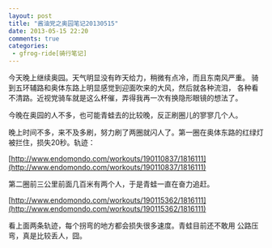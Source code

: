 ```yaml
---
layout: post
title: "酱油党之奥园笔记20130515"
date: 2013-05-15 22:20
comments: true
categories: 
 - gfrog-ride[骑行笔记]
---
```


今天晚上继续奥园。天气明显没有昨天给力，稍微有点冷，而且东南风严重。
骑到五环辅路和奥体东路上明显感觉到迎面吹来的大风，然后就各种流泪，
各种看不清路。近视党骑车就是这么杯催，弄得我再一次有换隐形眼镜的想法了。

今晚在奥园的人不多，也可能青蛙去的比较晚，反正刷圈儿的寥寥几个人。

晚上时间不多，来不及多刷，努力刷了两圈就闪人了。第一圈在奥体东路的红绿灯被拦住，损失20秒。轨迹：

[http://www.endomondo.com/workouts/190110837/1816111](http://www.endomondo.com/workouts/190110837/1816111)

第二圈前三公里前面几百米有两个人，于是青蛙一直在奋力追赶。

[http://www.endomondo.com/workouts/190115362/1816111](http://www.endomondo.com/workouts/190115362/1816111)

看上面两条轨迹，每个拐弯的地方都会损失很多速度。青蛙目前还不敢用
公路压弯，真是比较丢人，囧。
